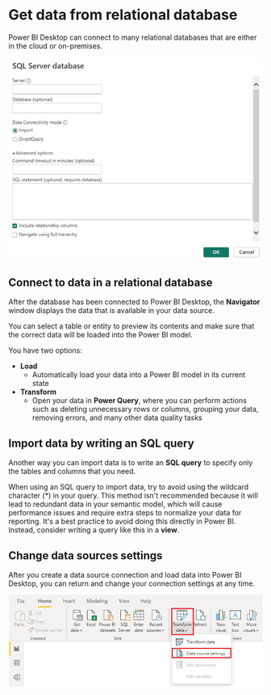 # Get data from relational database

Power BI Desktop can connect to many relational databases that are either in the cloud or on-premises.

![SQL Server database](sql_server_database.png)

## Connect to data in a relational database

After the database has been connected to Power BI Desktop, the **Navigator** window displays the data that is available in your data source. 

You can select a table or entity to preview its contents and make sure that the correct data will be loaded into the Power BI model.

You have two options:
- **Load**
    - Automatically load your data into a Power BI model in its current state
- **Transform**
    - Open your data in **Power Query**, where you can perform actions such as deleting unnecessary rows or columns, grouping your data, removing errors, and many other data quality tasks

## Import data by writing an SQL query

Another way you can import data is to write an **SQL query** to specify only the tables and columns that you need.

When using an SQL query to import data, try to avoid using the wildcard character (*) in your query. This method isn't recommended because it will lead to redundant data in your semantic model, which will cause performance issues and require extra steps to normalize your data for reporting. It's a best practice to avoid doing this directly in Power BI. Instead, consider writing a query like this in a **view**. 

## Change data sources settings

After you create a data source connection and load data into Power BI Desktop, you can return and change your connection settings at any time. 

![Data source settings](data_source_settings.png)